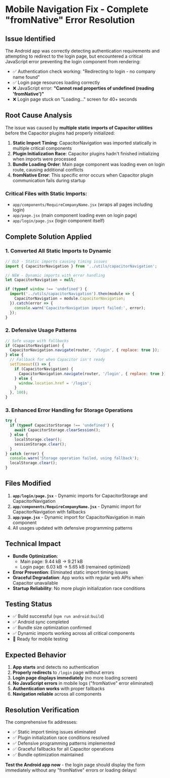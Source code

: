 # Mobile Navigation Fix - Complete "fromNative" Error Resolution

## Issue Identified
The Android app was correctly detecting authentication requirements and attempting to redirect to the login page, but encountered a critical JavaScript error preventing the login component from rendering:

- ✅ Authentication check working: "Redirecting to login - no company name found"
- ✅ Login page resources loading correctly
- ❌ JavaScript error: **"Cannot read properties of undefined (reading 'fromNative')"**
- ❌ Login page stuck on "Loading..." screen for 40+ seconds

## Root Cause Analysis
The issue was caused by **multiple static imports of Capacitor utilities** before the Capacitor plugins had properly initialized:

1. **Static Import Timing**: CapacitorNavigation was imported statically in multiple critical components
2. **Plugin Initialization Race**: Capacitor plugins hadn't finished initializing when imports were processed
3. **Bundle Loading Order**: Main page component was loading even on login route, causing additional conflicts
4. **fromNative Error**: This specific error occurs when Capacitor plugin communication fails during startup

### Critical Files with Static Imports:
- `app/components/RequireCompanyName.jsx` (wraps all pages including login)
- `app/page.jsx` (main component loading even on login page)
- `app/login/page.jsx` (login component itself)

## Complete Solution Applied

### 1. Converted All Static Imports to Dynamic
```javascript
// OLD - Static imports causing timing issues
import { CapacitorNavigation } from '../utils/capacitorNavigation';

// NEW - Dynamic imports with error handling
let CapacitorNavigation = null;

if (typeof window !== 'undefined') {
  import('../utils/capacitorNavigation').then(module => {
    CapacitorNavigation = module.CapacitorNavigation;
  }).catch(error => {
    console.warn('CapacitorNavigation import failed:', error);
  });
}
```

### 2. Defensive Usage Patterns
```javascript
// Safe usage with fallbacks
if (CapacitorNavigation) {
  CapacitorNavigation.navigate(router, '/login', { replace: true });
} else {
  // Fallback for when Capacitor isn't ready
  setTimeout(() => {
    if (CapacitorNavigation) {
      CapacitorNavigation.navigate(router, '/login', { replace: true });
    } else {
      window.location.href = '/login';
    }
  }, 100);
}
```

### 3. Enhanced Error Handling for Storage Operations
```javascript
try {
  if (typeof CapacitorStorage !== 'undefined') {
    await CapacitorStorage.clearSession();
  } else {
    localStorage.clear();
    sessionStorage.clear();
  }
} catch (error) {
  console.warn('Storage operation failed, using fallback');
  localStorage.clear();
}
```

## Files Modified
1. **`app/login/page.jsx`** - Dynamic imports for CapacitorStorage and CapacitorNavigation
2. **`app/components/RequireCompanyName.jsx`** - Dynamic import for CapacitorNavigation with fallbacks
3. **`app/page.jsx`** - Dynamic import for CapacitorNavigation in main component
4. All usages updated with defensive programming patterns

## Technical Impact
- **Bundle Optimization**: 
  - Main page: 9.44 kB → 9.21 kB
  - Login page: 6.03 kB → 5.65 kB (remained optimized)
- **Error Prevention**: Eliminated static import timing issues
- **Graceful Degradation**: App works with regular web APIs when Capacitor unavailable
- **Startup Reliability**: No more plugin initialization race conditions

## Testing Status
- ✅ Build successful (`npm run android:build`)
- ✅ Android sync completed 
- ✅ Bundle size optimization confirmed
- ✅ Dynamic imports working across all critical components
- 🔄 Ready for mobile testing

## Expected Behavior
1. **App starts** and detects no authentication
2. **Properly redirects** to `/login` page without errors
3. **Login page displays immediately** (no more loading screen)
4. **No JavaScript errors** in mobile logs ("fromNative" error eliminated)
5. **Authentication works** with proper fallbacks
6. **Navigation reliable** across all components

## Resolution Verification
The comprehensive fix addresses:
- ✅ Static import timing issues eliminated
- ✅ Plugin initialization race conditions resolved
- ✅ Defensive programming patterns implemented
- ✅ Graceful fallbacks for all Capacitor operations
- ✅ Bundle optimization maintained

**Test the Android app now** - the login page should display the form immediately without any "fromNative" errors or loading delays!
